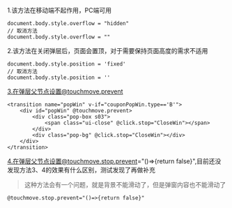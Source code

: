 1.该方法在移动端不起作用，PC端可用


```
document.body.style.overflow = "hidden"
// 取消方法
document.body.style.overflow = ""
```


2.该方法在关闭弹层后，页面会置顶，对于需要保持页面高度的需求不适用


```
document.body.style.position = 'fixed'
// 取消方法
document.body.style.position = ''
```

3.在弹层父节点设置@touchmove.prevent

```
<transition name="popWin" v-if="couponPopWin.type=='B'">
    <div id="popWin" @touchmove.prevent>
        <div class="pop-box s03">
            <span class="ui-close" @click.stop="CloseWin"></span>
        </div>
        <div class="pop-bg" @click.stop="CloseWin"></div>
    </div>
</transition>
```
 

4.在弹层父节点设置@touchmove.stop.prevent="()=>{return false}",目前还没发现方法3、4的效果有什么区别，测试发现了再做补充

> 这种方法会有一个问题，就是背景不能滑动了，但是弹窗内容也不能滑动了
```
@touchmove.stop.prevent="()=>{return false}"
```

